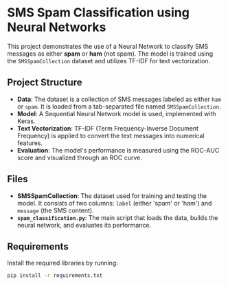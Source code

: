 # SMS Spam Classification using Neural Networks

This project demonstrates the use of a Neural Network to classify SMS messages as either **spam** or **ham** (not spam). The model is trained using the `SMSSpamCollection` dataset and utilizes TF-IDF for text vectorization.

## Project Structure

- **Data**: The dataset is a collection of SMS messages labeled as either `ham` or `spam`. It is loaded from a tab-separated file named `SMSSpamCollection`.
- **Model**: A Sequential Neural Network model is used, implemented with Keras.
- **Text Vectorization**: TF-IDF (Term Frequency-Inverse Document Frequency) is applied to convert the text messages into numerical features.
- **Evaluation**: The model's performance is measured using the ROC-AUC score and visualized through an ROC curve.

## Files

- **SMSSpamCollection**: The dataset used for training and testing the model. It consists of two columns: `label` (either 'spam' or 'ham') and `message` (the SMS content).
- **`spam_classification.py`**: The main script that loads the data, builds the neural network, and evaluates its performance.

## Requirements

Install the required libraries by running:

```bash
pip install -r requirements.txt
